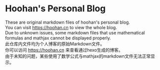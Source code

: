 # Hoohan's Personal Blog
These are original markdown files of hoohan's personal blog.  
You can visit https://hoohan.cn to view the whole blog.  
Due to unknown issues, some markdown files that use mathematical formulas and mathjax cannot be displayed properly.  
此仓库内文件均为个人博客的原始Markdown文件。  
你可以访问 https://hoohan.cn 来查看通过hexo生成的博客。  
由于未知的问题，某些使用了数学公式与mathjax的markdown文件无法正常显示。  
